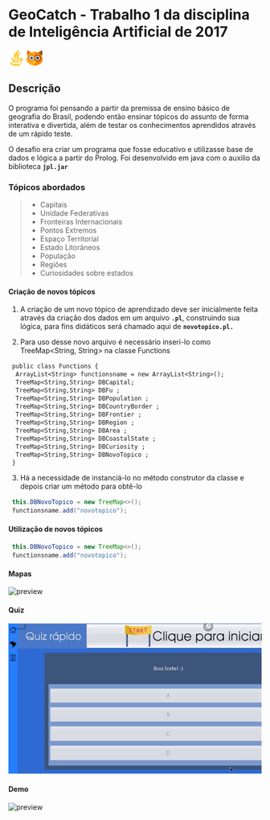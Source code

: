 # GeoCatch - Trabalho 1 da disciplina de Inteligência Artificial de 2017 #

![asd](https://github.com/YanMatheus/IA-TP1-GeoCatch/blob/master/GeoCatch/java.png "cass") 
![css](https://github.com/YanMatheus/IA-TP1-GeoCatch/blob/master/GeoCatch/prolog.png "css")                                              
## Descrição ##
O programa foi pensando a partir da premissa de ensino básico de geografia do
Brasil, podendo então ensinar tópicos do assunto de forma interativa e
divertida, além de testar os conhecimentos aprendidos através de um rápido
teste.

O desafio era criar um programa que fosse educativo e utilizasse base de dados e lógica a partir do Prolog.
Foi desenvolvido em java com o auxilio da biblioteca **`jpl.jar`**
                               
### Tópicos abordados ###
  > -  Capitais 
  > - Unidade Federativas 
  > - Fronteiras Internacionais
  > - Pontos Extremos
  > - Espaço Territorial
  > - Estado Litorâneos
  > - População
  > - Regiões
  > - Curiosidades sobre estados
  
  
#### Criação de novos tópicos  ####

1. A criação de um novo tópico de aprendizado deve ser inicialmente feita
através da criação dos dados em um arquivo **`.pl`**, construindo sua lógica, para
fins didáticos será chamado aqui de **`novotopico.pl.`**

2. Para uso desse novo arquivo é necessário inseri-lo como TreeMap<String, String> na classe Functions

```java8
 public class Functions {
  ArrayList<String> functionsname = new ArrayList<String>();
  TreeMap<String,String> DBCapital;
  TreeMap<String,String> DBFu ;
  TreeMap<String,String> DBPopulation ;
  TreeMap<String,String> DBCountryBorder ;
  TreeMap<String,String> DBFrontier ;
  TreeMap<String,String> DBRegion ;
  TreeMap<String,String> DBArea ;
  TreeMap<String,String> DBCoastalState ;
  TreeMap<String,String> DBCuriosity ;
  TreeMap<String,String> DBNovoTopico ;
 }
```
3. Há a necessidade de instanciá-lo no método construtor da classe e depois criar um método para obtê-lo
```java
 this.DBNovoTopico = new TreeMap<>();
 functionsname.add("novotopico");
```
#### Utilização de novos tópicos  ####

```java
 this.DBNovoTopico = new TreeMap<>();
 functionsname.add("novotopico");
```

#### Mapas ####
![preview](https://github.com/YanMatheus/IA-TP1-GeoCatch/blob/master/GeoCatch/mapageocatchdemo.gif  "css")
#### Quiz ####
![preview](https://github.com/YanMatheus/IA-TP1-GeoCatch/blob/master/GeoCatch/geocatchquizdemo.gif  "css")
#### Demo ####
![preview](https://github.com/YanMatheus/IA-TP1-GeoCatch/blob/master/GeoCatch/demogeocatch1.gif  "css")
